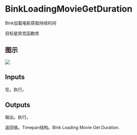 # BinkLoadingMovieGetDuration

Bink加载电影获取持续时间

目标是宾克函数库

## 图示

![]($-20221218-18113244.png)

## Inputs

在。执行。 

## Outputs

输出。执行。

返回值。Timepan结构。Bink Loading Movie Get Duration.
